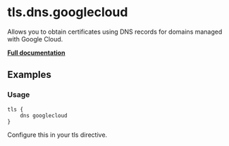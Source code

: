 # tls.dns.googlecloud

Allows you to obtain certificates using DNS records for domains managed with Google Cloud.

**[Full documentation](https://github.com/caddyserver/dnsproviders/blob/master/README.md)**

## Examples

### Usage

``` caddyfile
tls {
    dns googlecloud
}
```

Configure this in your tls directive.
